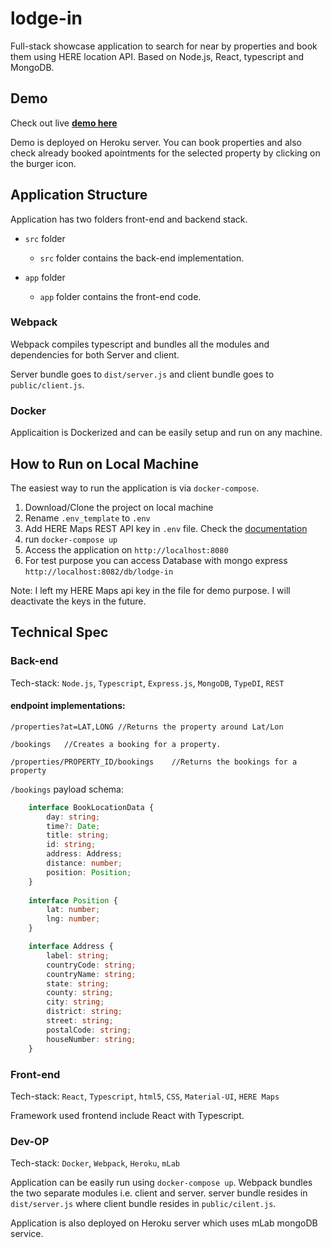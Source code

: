 # lodge-in

Full-stack showcase application to search for near by properties and book them using HERE location API. Based on Node.js, React, typescript and MongoDB.

## Demo
Check out live **[demo here](https://lodge-in.herokuapp.com/)** 

Demo is deployed on Heroku server. You can book properties and also check already booked apointments for the selected property by clicking on the burger icon.

## Application Structure

Application has two folders front-end and backend stack.

- `src` folder
  - `src` folder contains the back-end implementation.

- `app` folder
  - `app` folder contains the front-end code.


### Webpack

Webpack compiles typescript and bundles all the modules and dependencies for both Server and client.

Server bundle goes to `dist/server.js` and client bundle goes to `public/client.js`.

### Docker

Applicaition is Dockerized and can be easily setup and run on any machine. 

## How to Run on Local Machine

The easiest way to run the application is via `docker-compose`.

1. Download/Clone the project on local machine
2. Rename `.env_template` to `.env` 
3. Add HERE Maps REST API key in `.env` file. Check the [documentation](https://developer.here.com/documentation/maps/dev_guide/topics/credentials.html)
4. run `docker-compose up`
5. Access the application on `http://localhost:8080`
6. For test purpose you can access Database with mongo express `http://localhost:8082/db/lodge-in`

Note: I left my HERE Maps api key in the file for demo purpose. I will deactivate the keys in the future.

## Technical Spec

### Back-end

Tech-stack: `Node.js`, `Typescript`, `Express.js`, `MongoDB`, `TypeDI`, `REST`

#### endpoint implementations:

```
/properties?at=LAT,LONG	//Returns the property around Lat/Lon
```
```
/bookings	//Creates a booking for a property.
```
```
/properties/PROPERTY_ID/bookings	//Returns the bookings for a property
```

`/bookings` payload schema:
```typescript
    interface BookLocationData {
        day: string;
        time?: Date;
        title: string;
        id: string;
        address: Address;
        distance: number;
        position: Position;
    }
    
    interface Position {
        lat: number;
        lng: number;
    }

    interface Address {
        label: string;
        countryCode: string;
        countryName: string;
        state: string;
        county: string;
        city: string;
        district: string;
        street: string;
        postalCode: string;
        houseNumber: string;
    }
```

### Front-end

Tech-stack: `React`, `Typescript`, `html5`, `CSS`, `Material-UI`, `HERE Maps`

Framework used frontend include React with Typescript.

### Dev-OP

Tech-stack: `Docker`, `Webpack`, `Heroku`, `mLab`

Application can be easily run using `docker-compose up`. Webpack bundles the two separate modules i.e. client and server. server bundle resides in `dist/server.js` where client bundle resides in `public/cilent.js`.

Application is also deployed on Heroku server which uses mLab mongoDB service.